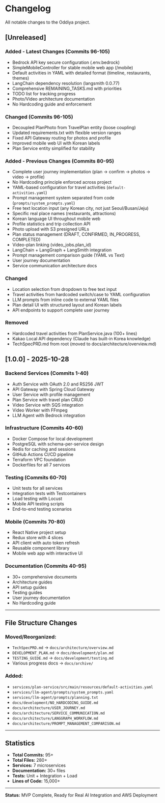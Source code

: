 # Changelog

All notable changes to the Oddiya project.

## [Unreleased]

### Added - Latest Changes (Commits 96-105)
- Bedrock API key secure configuration (.env.bedrock)
- SimpleMobileController for stable mobile web app (/mobile)
- Default activities in YAML with detailed format (timeline, restaurants, themes)
- LangChain dependency resolution (langsmith 0.0.77)
- Comprehensive REMAINING_TASKS.md with priorities
- TODO list for tracking progress
- Photo/Video architecture documentation
- No Hardcoding guide and enforcement

### Changed (Commits 96-105)
- Decoupled PlanPhoto from TravelPlan entity (loose coupling)
- Updated requirements.txt with flexible version ranges
- Fixed API Gateway routing for photos and profile
- Improved mobile web UI with Korean labels
- Plan Service entity simplified for stability

### Added - Previous Changes (Commits 80-95)
- Complete user journey implementation (plan → confirm → photos → video → profile)
- No Hardcoding principle enforced across project
- YAML-based configuration for travel activities (`default-activities.yaml`)
- Prompt management system separated from code (`prompts/system_prompts.yaml`)
- Free text location input (any Korean city, not just Seoul/Busan/Jeju)
- Specific real place names (restaurants, attractions)
- Korean language UI throughout mobile web
- Profile statistics and trip collection API
- Photo upload with S3 presigned URLs
- Plan status management (DRAFT, CONFIRMED, IN_PROGRESS, COMPLETED)
- Video-plan linking (video_jobs.plan_id)
- LangChain + LangGraph + LangSmith integration
- Prompt management comparison guide (YAML vs Text)
- User journey documentation
- Service communication architecture docs

### Changed
- Location selection from dropdown to free text input
- Travel activities from hardcoded switch/case to YAML configuration
- LLM prompts from inline code to external YAML files
- Plan detail UI with structured layout and Korean labels
- API endpoints to support complete user journey

### Removed
- Hardcoded travel activities from PlanService.java (100+ lines)
- Kakao Local API dependency (Claude has built-in Korea knowledge)
- TechSpecPRD.md from root (moved to docs/architecture/overview.md)

## [1.0.0] - 2025-10-28

### Backend Services (Commits 1-40)
- Auth Service with OAuth 2.0 and RS256 JWT
- API Gateway with Spring Cloud Gateway
- User Service with profile management
- Plan Service with travel plan CRUD
- Video Service with SQS integration
- Video Worker with FFmpeg
- LLM Agent with Bedrock integration

### Infrastructure (Commits 40-60)
- Docker Compose for local development
- PostgreSQL with schema-per-service design
- Redis for caching and sessions
- GitHub Actions CI/CD pipeline
- Terraform VPC foundation
- Dockerfiles for all 7 services

### Testing (Commits 60-70)
- Unit tests for all services
- Integration tests with Testcontainers
- Load testing with Locust
- Mobile API testing scripts
- End-to-end testing scenarios

### Mobile (Commits 70-80)
- React Native project setup
- Redux store with 4 slices
- API client with auto token refresh
- Reusable component library
- Mobile web app with interactive UI

### Documentation (Commits 40-95)
- 30+ comprehensive documents
- Architecture guides
- API setup guides
- Testing guides
- User journey documentation
- No Hardcoding guide

---

## File Structure Changes

### Moved/Reorganized:
- `TechSpecPRD.md` → `docs/architecture/overview.md`
- `DEVELOPMENT_PLAN.md` → `docs/development/plan.md`
- `TESTING_GUIDE.md` → `docs/development/testing.md`
- Various progress docs → `docs/archive/`

### Added:
- `services/plan-service/src/main/resources/default-activities.yaml`
- `services/llm-agent/prompts/system_prompts.yaml`
- `services/llm-agent/prompts/planning.txt`
- `docs/development/NO_HARDCODING_GUIDE.md`
- `docs/architecture/USER_JOURNEY.md`
- `docs/architecture/SERVICE_COMMUNICATION.md`
- `docs/architecture/LANGGRAPH_WORKFLOW.md`
- `docs/architecture/PROMPT_MANAGEMENT_COMPARISON.md`

---

## Statistics

- **Total Commits:** 95+
- **Total Files:** 280+
- **Services:** 7 microservices
- **Documentation:** 30+ files
- **Tests:** Unit + Integration + Load
- **Lines of Code:** 15,000+

---

**Status:** MVP Complete, Ready for Real AI Integration and AWS Deployment

